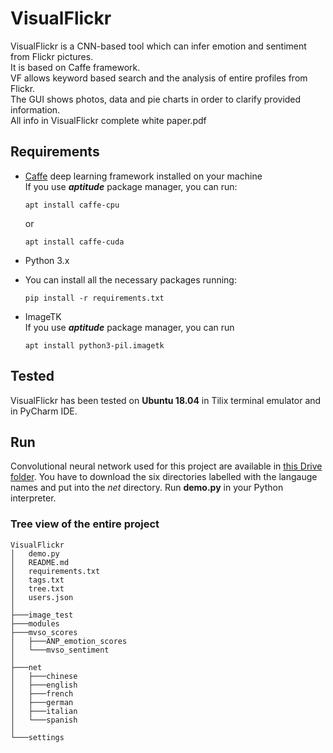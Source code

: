 # VisualFlickr

VisualFlickr is a CNN-based tool which can infer emotion and sentiment from Flickr pictures.  
It is based on Caffe framework.  
VF allows keyword based search and the analysis of entire profiles from Flickr.  
The GUI shows photos, data and pie charts in order to clarify provided information.  
All info in VisualFlickr complete white paper.pdf   

## Requirements

- [Caffe](https://caffe.berkeleyvision.org/) deep learning framework installed on your machine  
  If you use *__aptitude__* package manager, you can run:
  ```
  apt install caffe-cpu
  ```
  or
  ```
  apt install caffe-cuda
  ```    

- Python 3.x
- You can install all the necessary packages running:
  ```
  pip install -r requirements.txt
  ``` 
 - ImageTK  
   If you use *__aptitude__* package manager, you can run
     ```
     apt install python3-pil.imagetk
     ```
## Tested
VisualFlickr has been tested on __Ubuntu 18.04__ in Tilix terminal emulator and in PyCharm IDE.

## Run
Convolutional neural network used for this project are available in [this Drive folder](https://drive.google.com/drive/folders/1wAimZB7Zq3ozZk2pK0EC5u_xvpd7wzTq?usp=sharing).
You have to download the six directories labelled with the langauge names and put into the _net_ directory.
Run __demo.py__ in your Python interpreter.

### Tree view of the entire project
```
VisualFlickr
│   demo.py
│   README.md
│   requirements.txt
│   tags.txt
│   tree.txt
│   users.json
│   
├───image_test
├───modules
├───mvso_scores
│   ├───ANP_emotion_scores
│   └───mvso_sentiment
│           
├───net
│   ├───chinese
│   ├───english
│   ├───french
│   ├───german
│   ├───italian
│   └───spanish
│           
└───settings
```        


